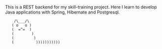 This is a REST backend for my skill-training project.
Here I learn to develop Java applications with Spring, Hibernate and Postgresql.



        /\___/\
       ( o   o )
       (  =^=  )
       (        )
       (         )
       (          )))))))))))